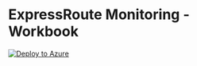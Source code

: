# ExpressRoute Monitoring - Workbook
[![Deploy to Azure](https://aka.ms/deploytoazurebutton)](https://portal.azure.com/#create/Microsoft.Template/uri/https%3A%2F%2Fraw.githubusercontent.com%2FCyb3rDino%2Fazure_networking%2Fmain%2FExpressRoute_Monitoring%2Fazuredeployment.json)